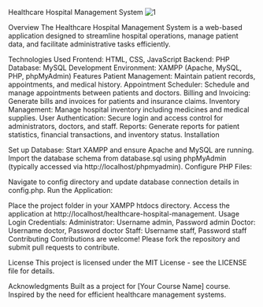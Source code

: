 Healthcare Hospital Management System
![1](https://github.com/user-attachments/assets/994ae6e8-28f6-478b-b680-d690c895937d)

Overview
The Healthcare Hospital Management System is a web-based application designed to streamline hospital operations, manage patient data, and facilitate administrative tasks efficiently.

Technologies Used
Frontend: HTML, CSS, JavaScript
Backend: PHP
Database: MySQL
Development Environment: XAMPP (Apache, MySQL, PHP, phpMyAdmin)
Features
Patient Management: Maintain patient records, appointments, and medical history.
Appointment Scheduler: Schedule and manage appointments between patients and doctors.
Billing and Invoicing: Generate bills and invoices for patients and insurance claims.
Inventory Management: Manage hospital inventory including medicines and medical supplies.
User Authentication: Secure login and access control for administrators, doctors, and staff.
Reports: Generate reports for patient statistics, financial transactions, and inventory status.
Installation

Set up Database:
Start XAMPP and ensure Apache and MySQL are running.
Import the database schema from database.sql using phpMyAdmin (typically accessed via http://localhost/phpmyadmin).
Configure PHP Files:

Navigate to config directory and update database connection details in config.php.
Run the Application:

Place the project folder in your XAMPP htdocs directory.
Access the application at http://localhost/healthcare-hospital-management.
Usage
Login Credentials:
Administrator: Username admin, Password admin
Doctor: Username doctor, Password doctor
Staff: Username staff, Password staff
Contributing
Contributions are welcome! Please fork the repository and submit pull requests to contribute.

License
This project is licensed under the MIT License - see the LICENSE file for details.

Acknowledgments
Built as a project for [Your Course Name] course.
Inspired by the need for efficient healthcare management systems.
